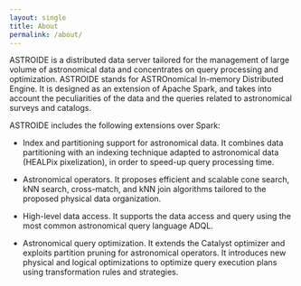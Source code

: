 ```yaml
---
layout: single
title: About
permalink: /about/
---
```


ASTROIDE is a distributed data server
tailored for the management of large volume of astronomical data
and concentrates on query processing and optimization. ASTROIDE
stands for ASTROnomical In-memory Distributed Engine. It is designed as an extension of Apache Spark, and takes into account
the peculiarities of the data and the queries related to astronomical surveys and catalogs.

ASTROIDE includes the following extensions over
Spark:

* Index and partitioning support for astronomical data.
It combines data partitioning with an indexing
technique adapted to astronomical data (HEALPix pixelization), in order to speed-up query processing time.

* Astronomical operators. It proposes efficient and scalable
cone search, kNN search, cross-match, and kNN join algorithms tailored to the proposed physical data organization.

* High-level data access. It supports the data access and query using the most common astronomical query language ADQL.

* Astronomical query optimization. It extends the Catalyst optimizer and exploits partition pruning for astronomical
operators. It introduces new physical and logical optimizations to optimize query execution plans using transformation rules and strategies.

